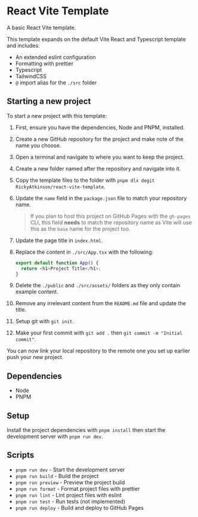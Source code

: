 # React Vite Template

A basic React Vite template.

This template expands on the default Vite React and Typescript template and includes:

- An extended eslint configuration
- Formatting with prettier
- Typescript
- TailwindCSS
- `@` import alias for the `./src` folder

## Starting a new project

To start a new project with this template:

1. First, ensure you have the dependencies, Node and PNPM, installed.
1. Create a new GitHub repository for the project and make note of the name you choose.
1. Open a terminal and navigate to where you want to keep the project.
1. Create a new folder named after the repository and navigate into it.
1. Copy the template files to the folder with `pnpm dlx degit RickyAtkinson/react-vite-template`.
1. Update the `name` field in the `package.json` file to match your repository name.

   > If you plan to host this project on GitHub Pages with the `gh-pages` CLI, this field **needs** to match the repository name as Vite will use this as the `base` name for the project too.

1. Update the page title in `index.html`.
1. Replace the content in `./src/App.tsx` with the following:

   ```js
   export default function App() {
     return <h1>Project Title</h1>;
   }
   ```

1. Delete the `./public` and `./src/assets/` folders as they only contain example content.
1. Remove any irrelevant content from the `README.md` file and update the title.
1. Setup git with `git init`.
1. Make your first commit with `git add .` then `git commit -m "Initial commit"`.

You can now link your local repository to the remote one you set up earlier push your new project.

## Dependencies

- Node
- PNPM

## Setup

Install the project dependencies with `pnpm install` then start the development server with `pnpm run dev`.

## Scripts

- `pnpm run dev` - Start the development server
- `pnpm run build` - Build the project
- `pnpm run preview` - Preview the project build
- `pnpm run format` - Format project files with prettier
- `pnpm run lint` - Lint project files with eslint
- `pnpm run test` - Run tests (not implemented)
- `pnpm run deploy` - Build and deploy to GitHub Pages
